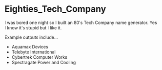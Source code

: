 # Eighties_Tech_Company
I was bored one night so I built an 80's Tech Company name generator. Yes I know it's stupid but I like it.

Example outputs include...

- Aquamax Devices
- Telebyte International
- Cybertrek Computer Works
- Spectragate Power and Cooling

